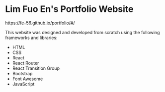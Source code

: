 # Lim Fuo En's Portfolio Website

https://fe-56.github.io/portfolio/#/

This website was designed and developed from scratch using the following frameworks and libraries:
- HTML
- CSS
- React
- React Router
- React Transition Group
- Bootstrap
- Font Awesome
- JavaScript

